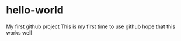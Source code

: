 # hello-world
My first github project
This is my first time to use github hope that this works well
